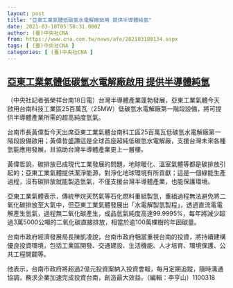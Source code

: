 ```yaml
---
layout: post
title: "亞東工業氣體低碳氫水電解廠啟用 提供半導體純氫"
date: 2021-03-18T05:58:31.000Z
author: (臺)中央社CNA
from: https://www.cna.com.tw/news/afe/202103180134.aspx
tags: [ (臺)中央社CNA ]
categories: [ (臺)中央社CNA ]
---
```

<!--1616047111000-->
[亞東工業氣體低碳氫水電解廠啟用 提供半導體純氫](https://www.cna.com.tw/news/afe/202103180134.aspx)
------

<div>
<div></div><div class="paragraph"><p>（中央社記者張榮祥台南18日電）台灣半導體產業蓬勃發展，亞東工業氣體今天啟用台南科技工業區25百萬瓦（25MW）低碳氫水電解廠第一階段設備，將可提供半導體產業所需的超高純度氫氣。</p><p>台南市長黃偉哲今天出席亞東工業氣體台南科工區25百萬瓦低碳氫水電解廠第一階段設備啟用；黃偉哲盛讚這是全球首座超純低碳氫水電解廠，支援台灣未來各種氫能應用發展，且協助台灣半導體產業更上一層樓。</p><p>黃偉哲說，碳排放已成現代工業發展的問題，地球暖化、溫室氣體等都是碳排放引起的；亞東工業氣體提供潔淨能源，對淨化地球環境有所貢獻；這是一個綠能生產過程，沒有碳排放就能製造氫氣，不僅支援台灣半導體產業，也能保護環境。</p><p>亞東工業氣體表示，傳統甲烷天然氣等石化燃料重組製氫，重組過程無法避免將二氧化碳排放至大氣中，但亞東工業氣體發展出「水電解製氫製程」，透過直流電電解產生氫氣，過程無二氧化碳產生，成品氫氣純度高達99.9995%，每年將減少超過3萬5000公噸的二氧化碳直接排放，相當於逾100萬棵樹的年固碳量。</p><p>台南市政府經濟發展局長陳凱凌說，台南市政府相當重視台南的投資，將持續建構優良投資環境，包括工業區開發、交通建設、生活機能、人才培育、環境保護、公共工程開闢等。</p><p>他表示，台南市政府將超過2億元投資案納入投資會報，每月定期追蹤，隨時溝通協調，務求企業加速完成投資台南，創造最大效益。（編輯：李亨山）1100318</p></div>
</div>
